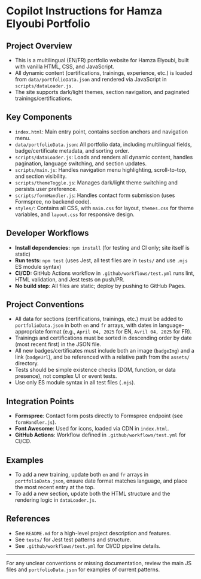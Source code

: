 # Copilot Instructions for Hamza Elyoubi Portfolio

## Project Overview
- This is a multilingual (EN/FR) portfolio website for Hamza Elyoubi, built with vanilla HTML, CSS, and JavaScript.
- All dynamic content (certifications, trainings, experience, etc.) is loaded from `data/portfolioData.json` and rendered via JavaScript in `scripts/dataLoader.js`.
- The site supports dark/light themes, section navigation, and paginated trainings/certifications.

## Key Components
- `index.html`: Main entry point, contains section anchors and navigation menu.
- `data/portfolioData.json`: All portfolio data, including multilingual fields, badge/certificate metadata, and sorting order.
- `scripts/dataLoader.js`: Loads and renders all dynamic content, handles pagination, language switching, and section updates.
- `scripts/main.js`: Handles navigation menu highlighting, scroll-to-top, and section visibility.
- `scripts/themeToggle.js`: Manages dark/light theme switching and persists user preference.
- `scripts/formHandler.js`: Handles contact form submission (uses Formspree, no backend code).
- `styles/`: Contains all CSS, with `main.css` for layout, `themes.css` for theme variables, and `layout.css` for responsive design.

## Developer Workflows
- **Install dependencies:** `npm install` (for testing and CI only; site itself is static)
- **Run tests:** `npm test` (uses Jest, all test files are in `tests/` and use `.mjs` ES module syntax)
- **CI/CD:** GitHub Actions workflow in `.github/workflows/test.yml` runs lint, HTML validation, and Jest tests on push/PR.
- **No build step**: All files are static; deploy by pushing to GitHub Pages.

## Project Conventions
- All data for sections (certifications, trainings, etc.) must be added to `portfolioData.json` in both `en` and `fr` arrays, with dates in language-appropriate format (e.g., `April 04, 2025` for EN, `Avril 04, 2025` for FR).
- Trainings and certifications must be sorted in descending order by date (most recent first) in the JSON file.
- All new badges/certificates must include both an image (`badgeImg`) and a link (`badgeUrl`), and be referenced with a relative path from the `assets/` directory.
- Tests should be simple existence checks (DOM, function, or data presence), not complex UI or event tests.
- Use only ES module syntax in all test files (`.mjs`).

## Integration Points
- **Formspree**: Contact form posts directly to Formspree endpoint (see `formHandler.js`).
- **Font Awesome**: Used for icons, loaded via CDN in `index.html`.
- **GitHub Actions**: Workflow defined in `.github/workflows/test.yml` for CI/CD.

## Examples
- To add a new training, update both `en` and `fr` arrays in `portfolioData.json`, ensure date format matches language, and place the most recent entry at the top.
- To add a new section, update both the HTML structure and the rendering logic in `dataLoader.js`.

## References
- See `README.md` for a high-level project description and features.
- See `tests/` for Jest test patterns and structure.
- See `.github/workflows/test.yml` for CI/CD pipeline details.

---
For any unclear conventions or missing documentation, review the main JS files and `portfolioData.json` for examples of current patterns.
